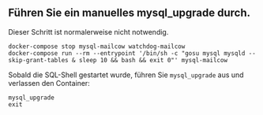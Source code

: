 ## Führen Sie ein manuelles mysql_upgrade durch.

Dieser Schritt ist normalerweise nicht notwendig. 

```
docker-compose stop mysql-mailcow watchdog-mailcow
docker-compose run --rm --entrypoint '/bin/sh -c "gosu mysql mysqld --skip-grant-tables & sleep 10 && bash && exit 0"' mysql-mailcow
```

Sobald die SQL-Shell gestartet wurde, führen Sie `mysql_upgrade` aus und verlassen den Container:

```
mysql_upgrade
exit
```
